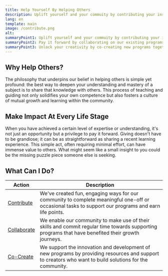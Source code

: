 ```yaml
---
title: Help Yourself By Helping Others
description: Uplift yourself and your commuity by contributing your insights, collaborating on our existing programs, and co-creating new programs together with us.
lang: en
template: main
image: /contribute.png
alt: 
summaryPoint1: Uplift yourself and your commuity by contributing your insights.
summaryPoint2: Pay it forward by collaborating on our existing programs. 
summaryPoint3: Unlock your creativity by co-creating new programs together with us.
---
```


## Why Help Others?

The philosophy that underpins our belief in helping others is simple yet profound: the best way to deepen your understanding and mastery of a subject is to share that knowledge with others. This process of teaching and guiding not only solidifies your own competence but also fosters a culture of mutual growth and learning within the community.

## Make Impact At Every Life Stage

When you have achieved a certain level of expertise or understanding, it's not just an opportunity but a privilege to pay it forward. Giving doesn't have to be grandiose; it can be as straightforward as sharing a recent learning experience. This simple act, often requiring minimal effort, can have immense value to others. What might seem like a small insight to you could be the missing puzzle piece someone else is seeking.

## What Can I Do?

| Action                                                       | Description                                                                                                                   |
|--------------------------------------------------------------|-------------------------------------------------------------------------------------------------------------------------------|
| [Contribute](/make-positive-impact/contribute)               | We've created fun, engaging ways for our community to complete meaningful one-off or occasional tasks to support our programs and earn life points. |
| [Collaborate](/make-positive-impact/collaborate)             | We enable our community to make use of their skills and commit regular time towards supporting programs that have benefited their growth journeys. |
| [Co-Create](/make-positive-impact/co-create)                 | We support the innovation and development of new programs by providing resources and support to creators who want to build solutions for the community. |